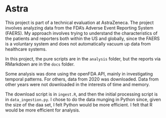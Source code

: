 
<!-- README.md is generated from README.Rmd. Please edit that file -->

# Astra

<!-- badges: start -->

<!-- badges: end -->

This project is part of a technical evaluation at AstraZeneca. The
project involves analyzing data from the FDA’s Adverse Event Reporting
System (FAERS). My approach involves trying to understand the
characteristics of the patients and reporters both within the US and
globally, since the FAERS is a voluntary system and does not
automatically vacuum up data from healthcare systems.

In this project, the pure scripts are in the `analysis` folder, but the
reports via RMarkdown are in the `docs` folder.

Some analysis was done using the openFDA API, mainly in investigating
temporal patterns. For others, data from 2020 was downloaded. Data from
other years were not downloaded in the interests of time and memory.

The download script is in `ingest.R`, and then the initial processing
script is in `data_ingestion.py`. I chose to do the data munging in
Python since, given the size of the daa set, I felt Python would be more
efficient. I felt that R would be more efficient for analysis.
